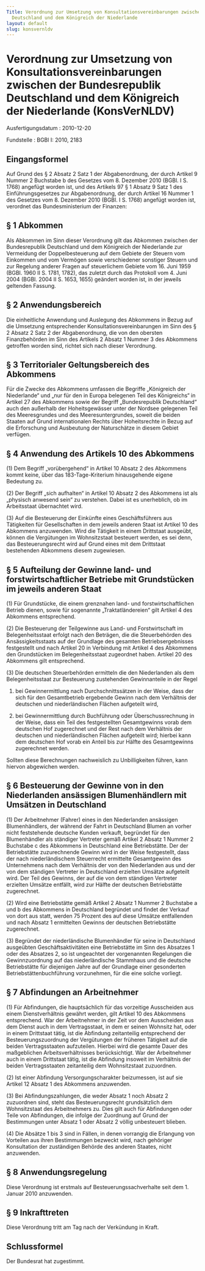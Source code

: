```yaml
---
Title: Verordnung zur Umsetzung von Konsultationsvereinbarungen zwischen der Bundesrepublik
  Deutschland und dem Königreich der Niederlande
layout: default
slug: konsvernldv
---
```


# Verordnung zur Umsetzung von Konsultationsvereinbarungen zwischen der Bundesrepublik Deutschland und dem Königreich der Niederlande (KonsVerNLDV)

Ausfertigungsdatum
:   2010-12-20

Fundstelle
:   BGBl I: 2010, 2183


## Eingangsformel

Auf Grund des § 2 Absatz 2 Satz 1 der Abgabenordnung, der durch
Artikel 9 Nummer 2 Buchstabe b des Gesetzes vom 8. Dezember 2010
(BGBl. I S. 1768) angefügt worden ist, und des Artikels 97 § 1 Absatz
9 Satz 1 des Einführungsgesetzes zur Abgabenordnung, der durch Artikel
16 Nummer 1 des Gesetzes vom 8. Dezember 2010 (BGBl. I S. 1768)
angefügt worden ist, verordnet das Bundesministerium der Finanzen:


## § 1 Abkommen

Als Abkommen im Sinn dieser Verordnung gilt das Abkommen zwischen der
Bundesrepublik Deutschland und dem Königreich der Niederlande zur
Vermeidung der Doppelbesteuerung auf dem Gebiete der Steuern vom
Einkommen und vom Vermögen sowie verschiedener sonstiger Steuern und
zur Regelung anderer Fragen auf steuerlichem Gebiete vom 16. Juni 1959
(BGBl. 1960 II S. 1781, 1782), das zuletzt durch das Protokoll vom 4.
Juni 2004 (BGBl. 2004 II S. 1653, 1655) geändert worden ist, in der
jeweils geltenden Fassung.


## § 2 Anwendungsbereich

Die einheitliche Anwendung und Auslegung des Abkommens in Bezug auf
die Umsetzung entsprechender Konsultationsvereinbarungen im Sinn des §
2 Absatz 2 Satz 2 der Abgabenordnung, die von den obersten
Finanzbehörden im Sinn des Artikels 2 Absatz 1 Nummer 3 des Abkommens
getroffen worden sind, richtet sich nach dieser Verordnung.


## § 3 Territorialer Geltungsbereich des Abkommens

Für die Zwecke des Abkommens umfassen die Begriffe „Königreich der
Niederlande“ und „nur für den in Europa belegenen Teil des
Königreichs“ in Artikel 27 des Abkommens sowie der Begriff
„Bundesrepublik Deutschland“ auch den außerhalb der Hoheitsgewässer
unter der Nordsee gelegenen Teil des Meeresgrundes und des
Meeresuntergrundes, soweit die beiden Staaten auf Grund
internationalen Rechts über Hoheitsrechte in Bezug auf die Erforschung
und Ausbeutung der Naturschätze in diesem Gebiet verfügen.


## § 4 Anwendung des Artikels 10 des Abkommens

(1) Dem Begriff „vorübergehend“ in Artikel 10 Absatz 2 des Abkommens
kommt keine, über das 183-Tage-Kriterium hinausgehende eigene
Bedeutung zu.

(2) Der Begriff „sich aufhalten“ in Artikel 10 Absatz 2 des Abkommens
ist als „physisch anwesend sein“ zu verstehen. Dabei ist es
unerheblich, ob im Arbeitsstaat übernachtet wird.

(3) Auf die Besteuerung der Einkünfte eines Geschäftsführers aus
Tätigkeiten für Gesellschaften in dem jeweils anderen Staat ist
Artikel 10 des Abkommens anzuwenden. Wird die Tätigkeit in einem
Drittstaat ausgeübt, können die Vergütungen im Wohnsitzstaat besteuert
werden, es sei denn, das Besteuerungsrecht wird auf Grund eines mit
dem Drittstaat bestehenden Abkommens diesem zugewiesen.


## § 5 Aufteilung der Gewinne land- und forstwirtschaftlicher Betriebe mit Grundstücken im jeweils anderen Staat

(1) Für Grundstücke, die einem grenznahen land- und
forstwirtschaftlichen Betrieb dienen, sowie für sogenannte
„Traktatländereien“ gilt Artikel 4 des Abkommens entsprechend.

(2) Die Besteuerung der Teilgewinne aus Land- und Forstwirtschaft im
Belegenheitsstaat erfolgt nach den Beträgen, die die Steuerbehörden
des Ansässigkeitsstaats auf der Grundlage des gesamten
Betriebsergebnisses festgestellt und nach Artikel 20 in Verbindung mit
Artikel 4 des Abkommens den Grundstücken im Belegenheitsstaat
zugeordnet haben. Artikel 20 des Abkommens gilt entsprechend.

(3) Die deutschen Steuerbehörden ermitteln die den Niederlanden als
dem Belegenheitsstaat zur Besteuerung zustehenden Gewinnanteile in der
Regel

1.  bei Gewinnermittlung nach Durchschnittssätzen in der Weise, dass der
    sich für den Gesamtbetrieb ergebende Gewinn nach dem Verhältnis der
    deutschen und niederländischen Flächen aufgeteilt wird,


2.  bei Gewinnermittlung durch Buchführung oder Überschussrechnung in der
    Weise, dass ein Teil des festgestellten Gesamtgewinns vorab dem
    deutschen Hof zugerechnet und der Rest nach dem Verhältnis der
    deutschen und niederländischen Flächen aufgeteilt wird; hierbei kann
    dem deutschen Hof vorab ein Anteil bis zur Hälfte des Gesamtgewinns
    zugerechnet werden.



Sollten diese Berechnungen nachweislich zu Unbilligkeiten führen, kann
hiervon abgewichen werden.


## § 6 Besteuerung der Gewinne von in den Niederlanden ansässigen Blumenhändlern mit Umsätzen in Deutschland

(1) Der Arbeitnehmer (Fahrer) eines in den Niederlanden ansässigen
Blumenhändlers, der während der Fahrt in Deutschland Blumen an vorher
nicht feststehende deutsche Kunden verkauft, begründet für den
Blumenhändler als ständiger Vertreter gemäß Artikel 2 Absatz 1 Nummer
2 Buchstabe c des Abkommens in Deutschland eine Betriebstätte. Der der
Betriebstätte zuzurechnende Gewinn wird in der Weise festgestellt,
dass der nach niederländischem Steuerrecht ermittelte Gesamtgewinn des
Unternehmens nach dem Verhältnis der von den Niederlanden aus und der
von dem ständigen Vertreter in Deutschland erzielten Umsätze
aufgeteilt wird. Der Teil des Gewinns, der auf die von dem ständigen
Vertreter erzielten Umsätze entfällt, wird zur Hälfte der deutschen
Betriebstätte zugerechnet.

(2) Wird eine Betriebstätte gemäß Artikel 2 Absatz 1 Nummer 2
Buchstabe a und b des Abkommens in Deutschland begründet und findet
der Verkauf von dort aus statt, werden 75 Prozent des auf diese
Umsätze entfallenden und nach Absatz 1 ermittelten Gewinns der
deutschen Betriebstätte zugerechnet.

(3) Begründet der niederländische Blumenhändler für seine in
Deutschland ausgeübten Geschäftsaktivitäten eine Betriebstätte im Sinn
des Absatzes 1 oder des Absatzes 2, so ist ungeachtet der vorgenannten
Regelungen die Gewinnzuordnung auf das niederländische Stammhaus und
die deutsche Betriebstätte für diejenigen Jahre auf der Grundlage
einer gesonderten Betriebstättenbuchführung vorzunehmen, für die eine
solche vorliegt.


## § 7 Abfindungen an Arbeitnehmer

(1) Für Abfindungen, die hauptsächlich für das vorzeitige Ausscheiden
aus einem Dienstverhältnis gewährt werden, gilt Artikel 10 des
Abkommens entsprechend. War der Arbeitnehmer in der Zeit vor dem
Ausscheiden aus dem Dienst auch in dem Vertragsstaat, in dem er seinen
Wohnsitz hat, oder in einem Drittstaat tätig, ist die Abfindung
zeitanteilig entsprechend der Besteuerungszuordnung der Vergütungen
der früheren Tätigkeit auf die beiden Vertragsstaaten aufzuteilen.
Hierbei wird die gesamte Dauer des maßgeblichen Arbeitsverhältnisses
berücksichtigt. War der Arbeitnehmer auch in einem Drittstaat tätig,
ist die Abfindung insoweit im Verhältnis der beiden Vertragsstaaten
zeitanteilig dem Wohnsitzstaat zuzuordnen.

(2) Ist einer Abfindung Versorgungscharakter beizumessen, ist auf sie
Artikel 12 Absatz 1 des Abkommens anzuwenden.

(3) Bei Abfindungszahlungen, die weder Absatz 1 noch Absatz 2
zuzuordnen sind, steht das Besteuerungsrecht grundsätzlich dem
Wohnsitzstaat des Arbeitnehmers zu. Dies gilt auch für Abfindungen
oder Teile von Abfindungen, die infolge der Zuordnung auf Grund der
Bestimmungen unter Absatz 1 oder Absatz 2 völlig unbesteuert blieben.

(4) Die Absätze 1 bis 3 sind in Fällen, in denen vorrangig die
Erlangung von Vorteilen aus ihren Bestimmungen bezweckt wird, nach
gehöriger Konsultation der zuständigen Behörde des anderen Staates,
nicht anzuwenden.


## § 8 Anwendungsregelung

Diese Verordnung ist erstmals auf Besteuerungssachverhalte seit dem 1.
Januar 2010 anzuwenden.


## § 9 Inkrafttreten

Diese Verordnung tritt am Tag nach der Verkündung in Kraft.


## Schlussformel

Der Bundesrat hat zugestimmt.

